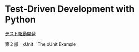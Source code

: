 # Test-Driven Development with Python

[テスト駆動開発](https://shop.ohmsha.co.jp/shopdetail/000000004967/)

第２部　xUnit　The xUnit Example
